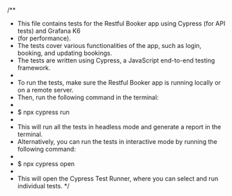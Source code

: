 /**
 * This file contains tests for the Restful Booker app using Cypress (for API tests) and Grafana K6
 * (for performance).
 * The tests cover various functionalities of the app, such as login, booking, and updating bookings.
 * The tests are written using Cypress, a JavaScript end-to-end testing framework.
 * 
 * To run the tests, make sure the Restful Booker app is running locally or on a remote server.
 * Then, run the following command in the terminal:
 * 
 * $ npx cypress run
 * 
 * This will run all the tests in headless mode and generate a report in the terminal.
 * Alternatively, you can run the tests in interactive mode by running the following command:
 * 
 * $ npx cypress open
 * 
 * This will open the Cypress Test Runner, where you can select and run individual tests.
 */
